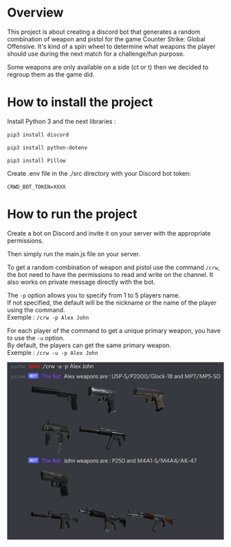 # Overview
This project is about creating a discord bot that generates a random combination of weapon and pistol for the game Counter Strike: Global Offensive.
It's kind of a spin wheel to determine what weapons the player should use during the next match for a challenge/fun purpose.


Some weapons are only available on a side (ct or t) then we decided to regroup them as the game did.

# How to install the project 
Install Python 3 and the next libraries :
```
pip3 install discord
```
```
pip3 install python-dotenv
```
```
pip3 install Pillow
```

Create .env file in the ./src directory with your Discord bot token:
```
CRWD_BOT_TOKEN=XXXX
```
# How to run the project
Create a bot on Discord and invite it on your server with the appropriate permissions.

Then simply run the main.js file on your server.

To get a random combination of weapon and pistol use the command `/crw`, the bot need to have the permissions to read and write on the channel.
It also works on private message directly with the bot.

The `-p` option allows you to specify from 1 to 5 players name.
<br>If not specified, the default will be the nickname or the name of the player using the command. 
<br>Exemple : `/crw -p Alex John`

For each player of the command to get a unique primary weapon, you have to use the `-u` option.
<br>By default, the players can get the same primary weapon. 
<br>Exemple : `/crw -u -p Alex John`

<img src="resources/img/bot_answer_example.png" alt="Bot answer example"/>